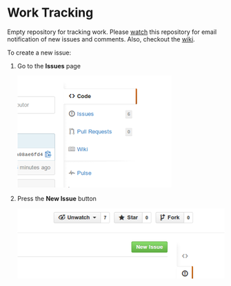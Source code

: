 Work Tracking
=============

Empty repository for tracking work. Please [watch](https://help.github.com/articles/watching-repositories) this repository for email notification of new issues and comments. Also, checkout the [wiki](https://github.com/CodeClubHanoi/work-tracking/wiki).

To create a new issue:

1. Go to the **Issues** page

   ![Issues](img/issues.png)

2. Press the **New Issue** button

   ![New Issue](img/new_issue.png)
